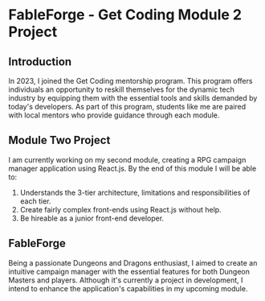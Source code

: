 # FableForge - Get Coding Module 2 Project

## Introduction

In 2023, I joined the Get Coding mentorship program. This program offers individuals an opportunity to reskill themselves for the dynamic tech industry by equipping them with the essential tools and skills demanded by today's developers. As part of this program, students like me are paired with local mentors who provide guidance through each module.

## Module Two Project

I am currently working on my second module, creating a RPG campaign manager application using React.js. By the end of this module I will be able to:

1. Understands the 3-tier architecture, limitations and responsibilities of each tier.
2. Create fairly complex front-ends using React.js without help.
3. Be hireable as a junior front-end developer.

## FableForge

Being a passionate Dungeons and Dragons enthusiast, I aimed to create an intuitive campaign manager with the essential features for both Dungeon Masters and players. Although it's currently a project in development, I intend to enhance the application's capabilities in my upcoming module.
